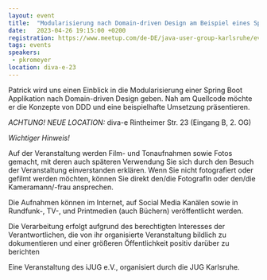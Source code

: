 ```yaml
---
layout: event
title:  "Modularisierung nach Domain-driven Design am Beispiel eines Spring Boot Projektes"
date:   2023-04-26 19:15:00 +0200
registration: https://www.meetup.com/de-DE/java-user-group-karlsruhe/events/292670694/
tags: events
speakers:
 - pkromeyer
location: diva-e-23
---
```


Patrick wird uns einen Einblick in die Modularisierung einer Spring Boot Applikation nach Domain-driven Design geben. Nah am Quellcode möchte er die Konzepte von DDD und eine beispielhafte Umsetzung präsentieren.

*ACHTUNG! NEUE LOCATION:* diva-e Rintheimer Str. 23 (Eingang B, 2. OG)

*Wichtiger Hinweis!*

Auf der Veranstaltung werden Film- und Tonaufnahmen sowie Fotos gemacht, mit deren auch späteren Verwendung Sie sich durch den Besuch der Veranstaltung einverstanden erklären. Wenn Sie nicht fotografiert oder gefilmt werden möchten, können Sie direkt den/die FotografIn oder den/die Kameramann/-frau ansprechen.

Die Aufnahmen können im Internet, auf Social Media Kanälen sowie in Rundfunk-, TV-, und Printmedien (auch Büchern) veröffentlicht werden.

Die Verarbeitung erfolgt aufgrund des berechtigten Interesses der Verantwortlichen, die von ihr organisierte Veranstaltung bildlich zu dokumentieren und einer größeren Öffentlichkeit positiv darüber zu berichten

Eine Veranstaltung des iJUG e.V., organisiert durch die JUG Karlsruhe.
